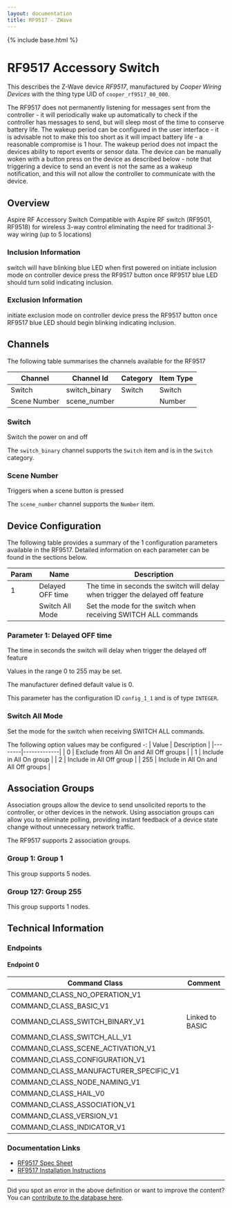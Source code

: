 ```yaml
---
layout: documentation
title: RF9517 - ZWave
---
```


{% include base.html %}

# RF9517 Accessory Switch
This describes the Z-Wave device *RF9517*, manufactured by *Cooper Wiring Devices* with the thing type UID of ```cooper_rf9517_00_000```.

The RF9517 does not permanently listening for messages sent from the controller - it will periodically wake up automatically to check if the controller has messages to send, but will sleep most of the time to conserve battery life. The wakeup period can be configured in the user interface - it is advisable not to make this too short as it will impact battery life - a reasonable compromise is 1 hour. The wakeup period does not impact the devices ability to report events or sensor data. The device can be manually woken with a button press on the device as described below - note that triggering a device to send an event is not the same as a wakeup notification, and this will not allow the controller to communicate with the device.

## Overview

Aspire RF Accessory Switch Compatible with Aspire RF switch (RF9501, RF9518) for wireless 3-way control eliminating the need for traditional 3-way wiring (up to 5 locations)

### Inclusion Information

switch will have blinking blue LED when first powered on initiate inclusion mode on controller device press the RF9517 button once RF9517 blue LED should turn solid indicating inclusion.

### Exclusion Information

initiate exclusion mode on controller device press the RF9517 button once RF9517 blue LED should begin blinking indicating inclusion.

## Channels

The following table summarises the channels available for the RF9517

| Channel | Channel Id | Category | Item Type |
|---------|------------|----------|-----------|
| Switch | switch_binary | Switch | Switch | 
| Scene Number | scene_number |  | Number | 

### Switch

Switch the power on and off

The ```switch_binary``` channel supports the ```Switch``` item and is in the ```Switch``` category.

### Scene Number

Triggers when a scene button is pressed

The ```scene_number``` channel supports the ```Number``` item.



## Device Configuration

The following table provides a summary of the 1 configuration parameters available in the RF9517.
Detailed information on each parameter can be found in the sections below.

| Param | Name  | Description |
|-------|-------|-------------|
| 1 | Delayed OFF time | The time in seconds the switch will delay when trigger the delayed off feature |
|  | Switch All Mode | Set the mode for the switch when receiving SWITCH ALL commands |

### Parameter 1: Delayed OFF time

The time in seconds the switch will delay when trigger the delayed off feature

Values in the range 0 to 255 may be set.

The manufacturer defined default value is 0.

This parameter has the configuration ID ```config_1_1``` and is of type ```INTEGER```.

### Switch All Mode

Set the mode for the switch when receiving SWITCH ALL commands.

The following option values may be configured -:
| Value  | Description |
|--------|-------------|
| 0 | Exclude from All On and All Off groups |
| 1 | Include in All On group |
| 2 | Include in All Off group |
| 255 | Include in All On and All Off groups |


## Association Groups

Association groups allow the device to send unsolicited reports to the controller, or other devices in the network. Using association groups can allow you to eliminate polling, providing instant feedback of a device state change without unnecessary network traffic.

The RF9517 supports 2 association groups.

### Group 1: Group 1


This group supports 5 nodes.

### Group 127: Group 255


This group supports 1 nodes.

## Technical Information

### Endpoints

#### Endpoint 0

| Command Class | Comment |
|---------------|---------|
| COMMAND_CLASS_NO_OPERATION_V1| |
| COMMAND_CLASS_BASIC_V1| |
| COMMAND_CLASS_SWITCH_BINARY_V1| Linked to BASIC|
| COMMAND_CLASS_SWITCH_ALL_V1| |
| COMMAND_CLASS_SCENE_ACTIVATION_V1| |
| COMMAND_CLASS_CONFIGURATION_V1| |
| COMMAND_CLASS_MANUFACTURER_SPECIFIC_V1| |
| COMMAND_CLASS_NODE_NAMING_V1| |
| COMMAND_CLASS_HAIL_V0| |
| COMMAND_CLASS_ASSOCIATION_V1| |
| COMMAND_CLASS_VERSION_V1| |
| COMMAND_CLASS_INDICATOR_V1| |

### Documentation Links

* [RF9517 Spec Sheet](https://www.cd-jackson.com/zwave_device_uploads/317/AspireRFAcessorySwitchSpecSheet.pdf)
* [RF9517 Installation Instructions](https://www.cd-jackson.com/zwave_device_uploads/317/technology-rf9517-instruct.pdf)

---

Did you spot an error in the above definition or want to improve the content?
You can [contribute to the database here](http://www.cd-jackson.com/index.php/zwave/zwave-device-database/zwave-device-list/devicesummary/317).
